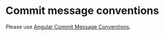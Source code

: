 # Commit message conventions
Please use [Angular Commit Message Conventions](https://github.com/angular/angular.js/blob/master/DEVELOPERS.md#commits).
